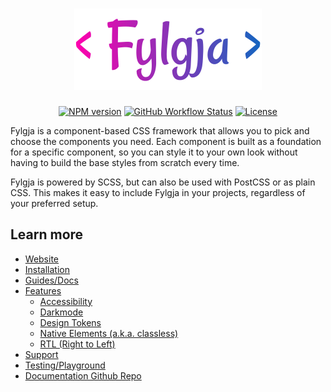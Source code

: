 <div align="center">
<h1>
  <a href="https://fylgja.dev/">
    <img src="https://raw.githubusercontent.com/fylgja/.github/main/assets/logo.svg" alt="Fylgja" width="300" height="130">
  </a>
</h1>

[![NPM version](https://img.shields.io/npm/v/fylgja?logo=npm&style=flat-square)](https://www.npmjs.com/package/fylgja)
[![GitHub Workflow Status](https://img.shields.io/github/actions/workflow/status/fylgja/fylgja/test.yml?branch=main&color=%2343a047&style=flat-square)](https://github.com/fylgja/fylgja/actions)
[![License](https://img.shields.io/github/license/fylgja/fylgja?color=%23234&style=flat-square)](/LICENSE)

</div>

Fylgja is a component-based CSS framework that allows you to pick and choose the components you need. Each component is built as a foundation for a specific component, so you can style it to your own look without having to build the base styles from scratch every time.

Fylgja is powered by SCSS, but can also be used with PostCSS or as plain CSS. This makes it easy to include Fylgja in your projects, regardless of your preferred setup.

## Learn more

* [Website](https://fylgja.dev/)
* [Installation](https://fylgja.dev/getting-started/)
* [Guides/Docs](https://fylgja.dev/guides/)
* [Features](https://fylgja.dev/features/)
  * [Accessibility](https://fylgja.dev/features/accessibility/)
  * [Darkmode](https://fylgja.dev/features/darkmode/)
  * [Design Tokens](https://fylgja.dev/features/design-tokens/)
  * [Native Elements (a.k.a. classless)](https://fylgja.dev/features/native-styles/)
  * [RTL (Right to Left)](https://fylgja.dev/features/rtl/)
* [Support](https://fylgja.dev/support/)
* [Testing/Playground](https://stackblitz.com/edit/fylgja-playground)
* [Documentation Github Repo](https://github.com/fylgja/site)
